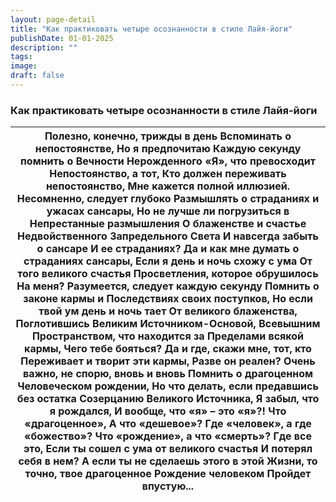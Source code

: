 ```yaml
---
layout: page-detail
title: "Как практиковать четыре осознанности в стиле Лайя-йоги"
publishDate: 01-01-2025
description: ""
tags:
image:
draft: false
---
```


### Как практиковать четыре осознанности в стиле Лайя-йоги

| Полезно, конечно, трижды в день  Вспоминать о непостоянстве,  Но я предпочитаю  Каждую секунду помнить о Вечности  Нерожденного «Я», что превосходит  Непостоянство, а тот,  Кто должен переживать непостоянство,  Мне кажется полной иллюзией.  Несомненно, следует глубоко  Размышлять о страданиях и ужасах сансары,  Но не лучше ли погрузиться в  Непрестанные размышления  О блаженстве и счастье  Недвойственного Запредельного Света  И навсегда забыть о сансаре  И ее страданиях?  Да и как мне думать о страданиях сансары,  Если я день и ночь схожу с ума  От того великого счастья  Просветления, которое обрушилось  На меня?  Разумеется, следует каждую секунду  Помнить о законе кармы и  Последствиях своих поступков,  Но если твой ум день и ночь тает  От великого блаженства,  Поглотившись Великим  Источником-Основой, Всевышним  Пространством, что находится за  Пределами всякой кармы,  Чего тебе бояться? Да и где, скажи мне, тот, кто  Переживает и творит эти кармы,  Разве он реален?  Очень важно, не спорю, вновь и вновь  Помнить о драгоценном  Человеческом рождении,  Но что делать, если предавшись без остатка  Созерцанию Великого Источника,  Я забыл, что я рождался,  И вообще, что «я» – это «я»?! Что «драгоценное»,  А что «дешевое»?  Где «человек», а где «божество»?  Что «рождение», а что «смерть»?  Где все это,  Если ты сошел с ума от великого счастья  И потерял себя в нем?  А если ты не сделаешь этого в этой  Жизни, то точно, твое драгоценное  Рождение человеком  Пройдет впустую... |
| ------------------------------------------------------------------------------------------------------------------------------------------------------------------------------------------------------------------------------------------------------------------------------------------------------------------------------------------------------------------------------------------------------------------------------------------------------------------------------------------------------------------------------------------------------------------------------------------------------------------------------------------------------------------------------------------------------------------------------------------------------------------------------------------------------------------------------------------------------------------------------------------------------------------------------------------------------------------------------------------------------------------------------------------------------------------------------------------------------------------------------------------------------------------------------------------------------------------------------------------------------------------------------------------------------------------------------------------------------------------------------------------------------------------------------------------------------------------------------------------------------------------------------------------------------ |
  
  
